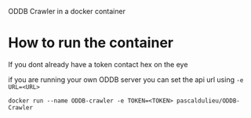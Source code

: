 ODDB Crawler in a docker container

# How to run the container
If you dont already have a token contact hex on the eye

if you are running your own ODDB server you can set the api url using  `-e URL=<URL>` 

```
docker run --name ODDB-crawler -e TOKEN=<TOKEN> pascaldulieu/ODDB-Crawler
```